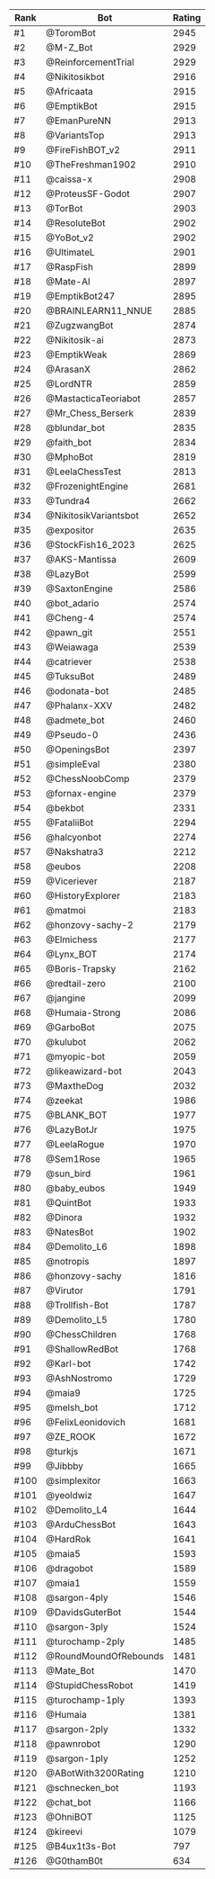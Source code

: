 Rank|Bot|Rating
---|---|---
#1|@ToromBot|2945
#2|@M-Z_Bot|2929
#3|@ReinforcementTrial|2929
#4|@Nikitosikbot|2916
#5|@Africaata|2915
#6|@EmptikBot|2915
#7|@EmanPureNN|2913
#8|@VariantsTop|2913
#9|@FireFishBOT_v2|2911
#10|@TheFreshman1902|2910
#11|@caissa-x|2908
#12|@ProteusSF-Godot|2907
#13|@TorBot|2903
#14|@ResoluteBot|2902
#15|@YoBot_v2|2902
#16|@UltimateL|2901
#17|@RaspFish|2899
#18|@Mate-AI|2897
#19|@EmptikBot247|2895
#20|@BRAINLEARN11_NNUE|2885
#21|@ZugzwangBot|2874
#22|@Nikitosik-ai|2873
#23|@EmptikWeak|2869
#24|@ArasanX|2862
#25|@LordNTR|2859
#26|@MastacticaTeoriabot|2857
#27|@Mr_Chess_Berserk|2839
#28|@blundar_bot|2835
#29|@faith_bot|2834
#30|@MphoBot|2819
#31|@LeelaChessTest|2813
#32|@FrozenightEngine|2681
#33|@Tundra4|2662
#34|@NikitosikVariantsbot|2652
#35|@expositor|2635
#36|@StockFish16_2023|2625
#37|@AKS-Mantissa|2609
#38|@LazyBot|2599
#39|@SaxtonEngine|2586
#40|@bot_adario|2574
#41|@Cheng-4|2574
#42|@pawn_git|2551
#43|@Weiawaga|2539
#44|@catriever|2538
#45|@TuksuBot|2489
#46|@odonata-bot|2485
#47|@Phalanx-XXV|2482
#48|@admete_bot|2460
#49|@Pseudo-0|2436
#50|@OpeningsBot|2397
#51|@simpleEval|2380
#52|@ChessNoobComp|2379
#53|@fornax-engine|2379
#54|@bekbot|2331
#55|@FataliiBot|2294
#56|@halcyonbot|2274
#57|@Nakshatra3|2212
#58|@eubos|2208
#59|@Viceriever|2187
#60|@HistoryExplorer|2183
#61|@matmoi|2183
#62|@honzovy-sachy-2|2179
#63|@Elmichess|2177
#64|@Lynx_BOT|2174
#65|@Boris-Trapsky|2162
#66|@redtail-zero|2100
#67|@jangine|2099
#68|@Humaia-Strong|2086
#69|@GarboBot|2075
#70|@kulubot|2062
#71|@myopic-bot|2059
#72|@likeawizard-bot|2043
#73|@MaxtheDog|2032
#74|@zeekat|1986
#75|@BLANK_BOT|1977
#76|@LazyBotJr|1975
#77|@LeelaRogue|1970
#78|@Sem1Rose|1965
#79|@sun_bird|1961
#80|@baby_eubos|1949
#81|@QuintBot|1933
#82|@Dinora|1932
#83|@NatesBot|1902
#84|@Demolito_L6|1898
#85|@notropis|1897
#86|@honzovy-sachy|1816
#87|@Virutor|1791
#88|@Trollfish-Bot|1787
#89|@Demolito_L5|1780
#90|@ChessChildren|1768
#91|@ShallowRedBot|1768
#92|@Karl-bot|1742
#93|@AshNostromo|1729
#94|@maia9|1725
#95|@melsh_bot|1712
#96|@FelixLeonidovich|1681
#97|@ZE_ROOK|1672
#98|@turkjs|1671
#99|@Jibbby|1665
#100|@simplexitor|1663
#101|@yeoldwiz|1647
#102|@Demolito_L4|1644
#103|@ArduChessBot|1643
#104|@HardRok|1641
#105|@maia5|1593
#106|@dragobot|1589
#107|@maia1|1559
#108|@sargon-4ply|1546
#109|@DavidsGuterBot|1544
#110|@sargon-3ply|1524
#111|@turochamp-2ply|1485
#112|@RoundMoundOfRebounds|1481
#113|@Mate_Bot|1470
#114|@StupidChessRobot|1419
#115|@turochamp-1ply|1393
#116|@Humaia|1381
#117|@sargon-2ply|1332
#118|@pawnrobot|1290
#119|@sargon-1ply|1252
#120|@ABotWith3200Rating|1210
#121|@schnecken_bot|1193
#122|@chat_bot|1166
#123|@OhniBOT|1125
#124|@kireevi|1079
#125|@B4ux1t3s-Bot|797
#126|@G0thamB0t|634
